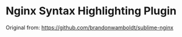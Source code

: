 # Nginx Syntax Highlighting Plugin

Original from: https://github.com/brandonwamboldt/sublime-nginx
